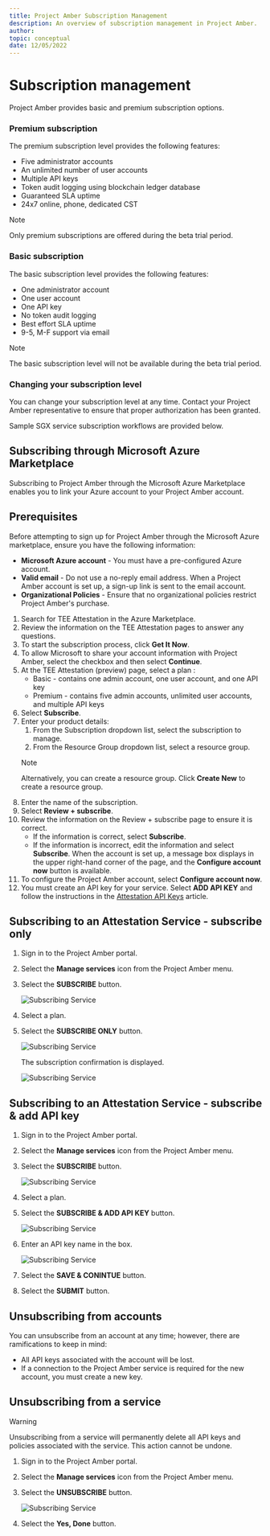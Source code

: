 ```yaml
---
title: Project Amber Subscription Management
description: An overview of subscription management in Project Amber.
author:
topic: conceptual
date: 12/05/2022
---
```


# Subscription management

Project Amber provides basic and premium subscription options.

### Premium subscription

The premium subscription level provides the following features:

- Five administrator accounts
- An unlimited number of user accounts
- Multiple API keys
- Token audit logging using blockchain ledger database
- Guaranteed SLA uptime
- 24x7 online, phone, dedicated CST

> [!NOTE]
> Only premium subscriptions are offered during the beta trial period.

### Basic subscription

The basic subscription level provides the following features:

- One administrator account
- One user account
- One API key
- No token audit logging
- Best effort SLA uptime
- 9-5, M-F support via email

> [!NOTE]
> The basic subscription level will not be available during the beta trial period.

### Changing your subscription level

You can change your subscription level at any time. Contact your Project Amber representative to ensure that proper authorization has been granted.

Sample SGX service subscription workflows are provided below.

## Subscribing through Microsoft Azure Marketplace

Subscribing to Project Amber through the Microsoft Azure Marketplace enables you to link your Azure account to your Project Amber account.

## Prerequisites

Before attempting to sign up for Project Amber through the Microsoft Azure marketplace, ensure you have the following information:

- **Microsoft Azure account** - You must have a pre-configured Azure account.
- **Valid email** - Do not use a no-reply email address. When a Project Amber account is set up, a sign-up link is sent to the email account.
- **Organizational Policies** - Ensure that no organizational policies restrict Project Amber's purchase.

1. Search for TEE Attestation in the Azure Marketplace.
1. Review the information on the TEE Attestation pages to answer any questions.
1. To start the subscription process, click **Get It Now**.
1. To allow Microsoft to share your account information with Project Amber, select the checkbox and then select **Continue**.
1. At the TEE Attestation (preview) page, select a plan :
   - Basic - contains one admin account, one user account, and one API key
   - Premium - contains five admin accounts, unlimited user accounts, and multiple API keys
1. Select **Subscribe**.
1. Enter your product details:
    1. From the Subscription dropdown list, select the subscription to manage.
    1. From the Resource Group dropdown list, select a resource group.
    > [!NOTE]
    > Alternatively, you can create a resource group. Click  **Create New** to create a resource group.
1. Enter the name of the subscription.
1. Select **Review + subscribe**.
1. Review the information on the Review + subscribe page to ensure it is correct.
    - If the information is correct, select **Subscribe**.
    - If the information is incorrect, edit the information and select **Subscribe**.
    When the account is set up, a message box displays in the upper right-hand corner of the page, and the **Configure account now** button is available.
1. To configure the Project Amber account, select **Configure account now**.
1. You must create an API key for your service. Select **ADD API KEY** and follow the instructions in the [Attestation API Keys](howto-manage-api-keys.md) article.


## Subscribing to an Attestation Service - subscribe only

1. Sign in to the Project Amber portal.
1. Select the **Manage services** icon from the Project Amber menu.
1. Select the **SUBSCRIBE** button.

    ![Subscribing Service](media/howto-manage-subscriptions/attestation-subscribe.png)

1. Select a plan.
1. Select the **SUBSCRIBE ONLY** button.

    ![Subscribing Service](media/howto-manage-subscriptions/activate-only.png)

     The subscription confirmation is displayed.

    ![Subscribing Service](media/howto-manage-subscriptions/subscription-confirmation.png)

## Subscribing to an Attestation Service - subscribe & add API key

1. Sign in to the Project Amber portal.
1. Select the **Manage services** icon from the Project Amber menu.
1. Select the **SUBSCRIBE** button.

    ![Subscribing Service](media/howto-manage-subscriptions/attestation-subscribe.png)

1. Select a plan.
1. Select the **SUBSCRIBE & ADD API KEY** button.

    ![Subscribing Service](media/howto-manage-subscriptions/activate-and-configure.png)

1. Enter an API key name in the box.

    ![Subscribing Service](media/howto-manage-subscriptions/configure-api-key.png)

1. Select the **SAVE & CONINTUE** button.
1. Select the **SUBMIT** button.


## Unsubscribing from accounts

You can unsubscribe from an account at any time; however, there are ramifications to keep in mind:

- All API keys associated with the account will be lost.
- If a connection to the Project Amber service is required for the new account, you must create a new key.

## Unsubscribing from a service

> [!WARNING]
> Unsubscribing from a service will permanently delete all API keys and policies associated with the service. This action cannot be undone.

1. Sign in to the Project Amber portal.
1. Select the **Manage services** icon from the Project Amber menu.
1. Select the **UNSUBSCRIBE** button.

    ![Subscribing Service](media/howto-manage-subscriptions/attestation-unsubscribe.png)

1. Select the **Yes, Done** button.
